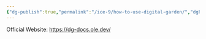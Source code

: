 ```yaml
---
{"dg-publish":true,"permalink":"/ice-9/how-to-use-digital-garden/","dgPassFrontmatter":true}
---
```


Official Website:
https://dg-docs.ole.dev/
